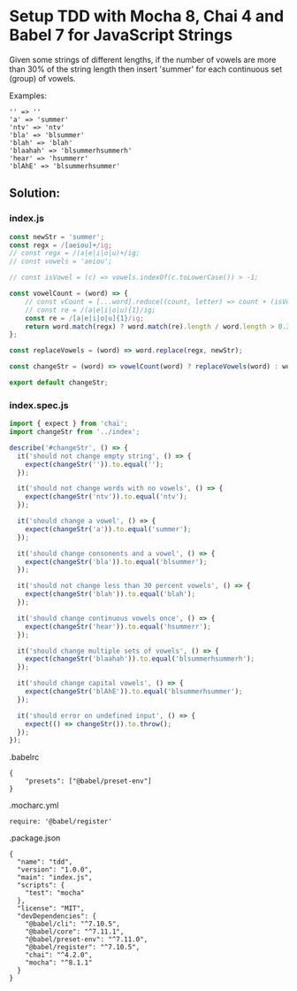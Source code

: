 # Setup TDD with Mocha 8, Chai 4 and Babel 7 for JavaScript Strings

Given some strings of different lengths, if the number of vowels are more than 30% of the string length then insert 'summer' for each continuous set (group) of vowels.

Examples:

```
'' => ''
'a' => 'summer'
'ntv' => 'ntv'
'bla' => 'blsummer'
'blah' => 'blah'
'blaahah' => 'blsummerhsummerh'
'hear' => 'hsummerr'
'blAhE' => 'blsummerhsummer'
```

## Solution:

### index.js

```javascript
const newStr = 'summer';
const regx = /[aeiou]+/ig;
// const regx = /(a|e|i|o|u)+/ig;
// const vowels = 'aeiou';

// const isVowel = (c) => vowels.indexOf(c.toLowerCase()) > -1;

const vowelCount = (word) => {
    // const vCount = [...word].reduce((count, letter) => count + (isVowel(letter)? 1:0), 0);
    // const re = /(a|e|i|o|u){1}/ig;
    const re = /[a|e|i|o|u]{1}/ig;
    return word.match(regx) ? word.match(re).length / word.length > 0.3 : false
};

const replaceVowels = (word) => word.replace(regx, newStr);

const changeStr = (word) => vowelCount(word) ? replaceVowels(word) : word;

export default changeStr;
```
### index.spec.js

```javascript
import { expect } from 'chai';
import changeStr from '../index';

describe('#changeStr', () => {
  it('should not change empty string', () => {
    expect(changeStr('')).to.equal('');
  });

  it('should not change words with no vowels', () => {
    expect(changeStr('ntv')).to.equal('ntv');
  });

  it('should change a vowel', () => {
    expect(changeStr('a')).to.equal('summer');
  });

  it('should change consonents and a vowel', () => {
    expect(changeStr('bla')).to.equal('blsummer');
  });

  it('should not change less than 30 percent vowels', () => {
    expect(changeStr('blah')).to.equal('blah');
  });

  it('should change continuous vowels once', () => {
    expect(changeStr('hear')).to.equal('hsummerr');
  });

  it('should change multiple sets of vowels', () => {
    expect(changeStr('blaahah')).to.equal('blsummerhsummerh');
  });

  it('should change capital vowels', () => {
    expect(changeStr('blAhE')).to.equal('blsummerhsummer');
  });

  it('should error on undefined input', () => {
    expect(() => changeStr()).to.throw();
  });
});
```

.babelrc
```
{
    "presets": ["@babel/preset-env"]
}
```

.mocharc.yml
```
require: '@babel/register'
```

.package.json
```
{
  "name": "tdd",
  "version": "1.0.0",
  "main": "index.js",
  "scripts": {
    "test": "mocha"
  },
  "license": "MIT",
  "devDependencies": {
    "@babel/cli": "^7.10.5",
    "@babel/core": "^7.11.1",
    "@babel/preset-env": "^7.11.0",
    "@babel/register": "^7.10.5",
    "chai": "^4.2.0",
    "mocha": "^8.1.1"
  }
}
```
